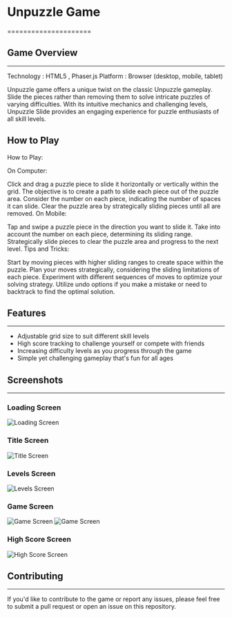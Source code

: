 # Unpuzzle Game
=====================

## Game Overview
---------------

Technology : HTML5 , Phaser.js
Platform : Browser (desktop, mobile, tablet)

Unpuzzle game offers a unique twist on the classic Unpuzzle gameplay. Slide the pieces rather than removing them to solve intricate puzzles of varying difficulties. With its intuitive mechanics and challenging levels, Unpuzzle Slide provides an engaging experience for puzzle enthusiasts of all skill levels.

## How to Play
How to Play:

On Computer:

Click and drag a puzzle piece to slide it horizontally or vertically within the grid.
The objective is to create a path to slide each piece out of the puzzle area.
Consider the number on each piece, indicating the number of spaces it can slide.
Clear the puzzle area by strategically sliding pieces until all are removed.
On Mobile:

Tap and swipe a puzzle piece in the direction you want to slide it.
Take into account the number on each piece, determining its sliding range.
Strategically slide pieces to clear the puzzle area and progress to the next level.
Tips and Tricks:

Start by moving pieces with higher sliding ranges to create space within the puzzle.
Plan your moves strategically, considering the sliding limitations of each piece.
Experiment with different sequences of moves to optimize your solving strategy.
Utilize undo options if you make a mistake or need to backtrack to find the optimal solution.

## Features
------------

* Adjustable grid size to suit different skill levels
* High score tracking to challenge yourself or compete with friends
* Increasing difficulty levels as you progress through the game
* Simple yet challenging gameplay that's fun for all ages

## Screenshots
-------------

### Loading Screen
![Loading Screen](imgs/unpuzzleimg1.png)

### Title Screen
![Title Screen](imgs/unpuzzleimg2.png)

### Levels Screen
![Levels Screen](imgs/unpuzzleimg3.png)

### Game Screen
![Game Screen](imgs/unpuzzleimg4.png)
![Game Screen](imgs/unpuzzleimg5.png)

### High Score Screen
![High Score Screen](imgs/unpuzzleimg6.png)


## Contributing
------------

If you'd like to contribute to the game or report any issues, please feel free to submit a pull request or open an issue on this repository.


